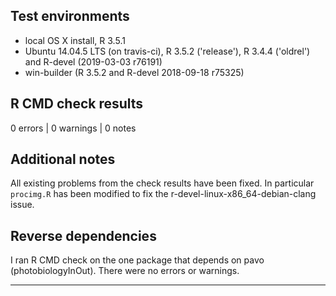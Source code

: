 ## Test environments
* local OS X install, R 3.5.1
* Ubuntu 14.04.5 LTS (on travis-ci), R 3.5.2 ('release'), R 3.4.4 ('oldrel') and R-devel (2019-03-03 r76191)
* win-builder (R 3.5.2 and R-devel 2018-09-18 r75325)

## R CMD check results

0 errors | 0 warnings | 0 notes

## Additional notes
All existing problems from the check results have been fixed. In particular `procimg.R`  has been modified to fix the r-devel-linux-x86_64-debian-clang issue.

## Reverse dependencies

I ran R CMD check on the one package that depends on pavo (photobiologyInOut). There were no errors or warnings.

---
